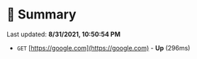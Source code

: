# 📖 Summary
Last updated: **8/31/2021, 10:50:54 PM**

- `GET` [https://google.com](https://google.com) - **Up** (296ms)
